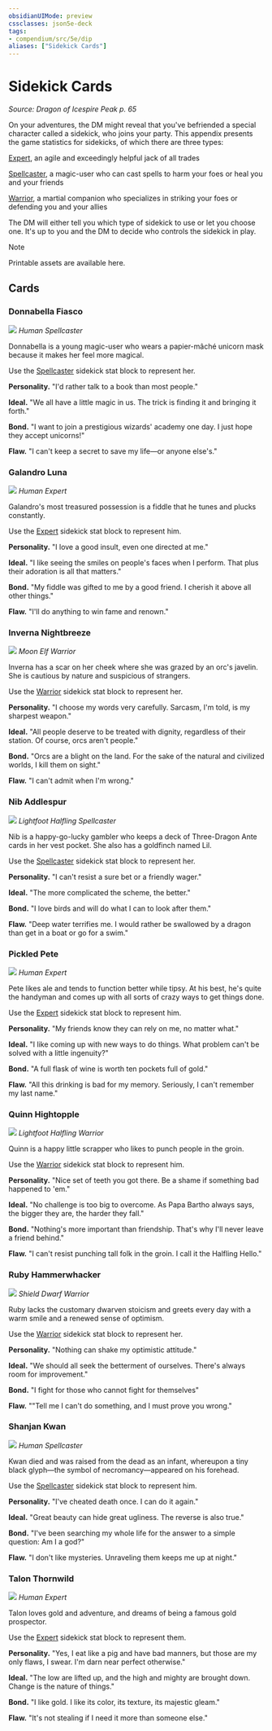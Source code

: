 ```yaml
---
obsidianUIMode: preview
cssclasses: json5e-deck
tags:
- compendium/src/5e/dip
aliases: ["Sidekick Cards"]
---
```

# Sidekick Cards
*Source: Dragon of Icespire Peak p. 65*  

On your adventures, the DM might reveal that you've befriended a special character called a sidekick, who joins your party. This appendix presents the game statistics for sidekicks, of which there are three types:

[Expert](2-Mechanics/CLI/bestiary/humanoid/expert-esk.md), an agile and exceedingly helpful jack of all trades

[Spellcaster](2-Mechanics/CLI/bestiary/humanoid/spellcaster-esk.md), a magic-user who can cast spells to harm your foes or heal you and your friends

[Warrior](2-Mechanics/CLI/bestiary/humanoid/warrior-esk.md), a martial companion who specializes in striking your foes or defending you and your allies

The DM will either tell you which type of sidekick to use or let you choose one. It's up to you and the DM to decide who controls the sidekick in play.

> [!note]
> Printable assets are available here.

## Cards

### Donnabella Fiasco
![](https://raw.githubusercontent.com/5etools-mirror-3/5etools-img/main/decks/DIP/Sidekicks/DonnabellaFiasco.webp#card)
*Human Spellcaster*

Donnabella is a young magic-user who wears a papier-mâché unicorn mask because it makes her feel more magical.

Use the [Spellcaster](2-Mechanics/CLI/bestiary/humanoid/spellcaster-esk.md) sidekick stat block to represent her.

**Personality.** "I'd rather talk to a book than most people."

**Ideal.** "We all have a little magic in us. The trick is finding it and bringing it forth."

**Bond.** "I want to join a prestigious wizards' academy one day. I just hope they accept unicorns!"

**Flaw.** "I can't keep a secret to save my life—or anyone else's."

### Galandro Luna
![](https://raw.githubusercontent.com/5etools-mirror-3/5etools-img/main/decks/DIP/Sidekicks/GalandroLuna.webp#card)
*Human Expert*

Galandro's most treasured possession is a fiddle that he tunes and plucks constantly.

Use the [Expert](2-Mechanics/CLI/bestiary/humanoid/expert-esk.md) sidekick stat block to represent him.

**Personality.** "I love a good insult, even one directed at me."

**Ideal.** "I like seeing the smiles on people's faces when I perform. That plus their adoration is all that matters."

**Bond.** "My fiddle was gifted to me by a good friend. I cherish it above all other things."

**Flaw.** "I'll do anything to win fame and renown."

### Inverna Nightbreeze
![](https://raw.githubusercontent.com/5etools-mirror-3/5etools-img/main/decks/DIP/Sidekicks/InvernaNightbreeze.webp#card)
*Moon Elf Warrior*

Inverna has a scar on her cheek where she was grazed by an orc's javelin. She is cautious by nature and suspicious of strangers.

Use the [Warrior](2-Mechanics/CLI/bestiary/humanoid/warrior-esk.md) sidekick stat block to represent her.

**Personality.** "I choose my words very carefully. Sarcasm, I'm told, is my sharpest weapon."

**Ideal.** "All people deserve to be treated with dignity, regardless of their station. Of course, orcs aren't people."

**Bond.** "Orcs are a blight on the land. For the sake of the natural and civilized worlds, I kill them on sight."

**Flaw.** "I can't admit when I'm wrong."

### Nib Addlespur
![](https://raw.githubusercontent.com/5etools-mirror-3/5etools-img/main/decks/DIP/Sidekicks/NibAddlespur.webp#card)
*Lightfoot Halfling Spellcaster*

Nib is a happy-go-lucky gambler who keeps a deck of Three-Dragon Ante cards in her vest pocket. She also has a goldfinch named Lil.

Use the [Spellcaster](2-Mechanics/CLI/bestiary/humanoid/spellcaster-esk.md) sidekick stat block to represent her.

**Personality.** "I can't resist a sure bet or a friendly wager."

**Ideal.** "The more complicated the scheme, the better."

**Bond.** "I love birds and will do what I can to look after them."

**Flaw.** "Deep water terrifies me. I would rather be swallowed by a dragon than get in a boat or go for a swim."

### Pickled Pete
![](https://raw.githubusercontent.com/5etools-mirror-3/5etools-img/main/decks/DIP/Sidekicks/PickledPete.webp#card)
*Human Expert*

Pete likes ale and tends to function better while tipsy. At his best, he's quite the handyman and comes up with all sorts of crazy ways to get things done.

Use the [Expert](2-Mechanics/CLI/bestiary/humanoid/expert-esk.md) sidekick stat block to represent him.

**Personality.** "My friends know they can rely on me, no matter what."

**Ideal.** "I like coming up with new ways to do things. What problem can't be solved with a little ingenuity?"

**Bond.** "A full flask of wine is worth ten pockets full of gold."

**Flaw.** "All this drinking is bad for my memory. Seriously, I can't remember my last name."

### Quinn Hightopple
![](https://raw.githubusercontent.com/5etools-mirror-3/5etools-img/main/decks/DIP/Sidekicks/QuinnHightopple.webp#card)
*Lightfoot Halfling Warrior*

Quinn is a happy little scrapper who likes to punch people in the groin.

Use the [Warrior](2-Mechanics/CLI/bestiary/humanoid/warrior-esk.md) sidekick stat block to represent him.

**Personality.** "Nice set of teeth you got there. Be a shame if something bad happened to 'em."

**Ideal.** "No challenge is too big to overcome. As Papa Bartho always says, the bigger they are, the harder they fall."

**Bond.** "Nothing's more important than friendship. That's why I'll never leave a friend behind."

**Flaw.** "I can't resist punching tall folk in the groin. I call it the Halfling Hello."

### Ruby Hammerwhacker
![](https://raw.githubusercontent.com/5etools-mirror-3/5etools-img/main/decks/DIP/Sidekicks/RubyHammerwhacker.webp#card)
*Shield Dwarf Warrior*

Ruby lacks the customary dwarven stoicism and greets every day with a warm smile and a renewed sense of optimism.

Use the [Warrior](2-Mechanics/CLI/bestiary/humanoid/warrior-esk.md) sidekick stat block to represent her.

**Personality.** "Nothing can shake my optimistic attitude."

**Ideal.** "We should all seek the betterment of ourselves. There's always room for improvement."

**Bond.** "I fight for those who cannot fight for themselves"

**Flaw.** ""Tell me I can't do something, and I must prove you wrong."

### Shanjan Kwan
![](https://raw.githubusercontent.com/5etools-mirror-3/5etools-img/main/decks/DIP/Sidekicks/ShanjanKwan.webp#card)
*Human Spellcaster*

Kwan died and was raised from the dead as an infant, whereupon a tiny black glyph—the symbol of necromancy—appeared on his forehead.

Use the [Spellcaster](2-Mechanics/CLI/bestiary/humanoid/spellcaster-esk.md) sidekick stat block to represent him.

**Personality.** "I've cheated death once. I can do it again."

**Ideal.** "Great beauty can hide great ugliness. The reverse is also true."

**Bond.** "I've been searching my whole life for the answer to a simple question: Am I a god?"

**Flaw.** "I don't like mysteries. Unraveling them keeps me up at night."

### Talon Thornwild
![](https://raw.githubusercontent.com/5etools-mirror-3/5etools-img/main/decks/DIP/Sidekicks/TalonThornwild.webp#card)
*Human Expert*

Talon loves gold and adventure, and dreams of being a famous gold prospector.

Use the [Expert](2-Mechanics/CLI/bestiary/humanoid/expert-esk.md) sidekick stat block to represent them.

**Personality.** "Yes, I eat like a pig and have bad manners, but those are my only flaws, I swear. I'm darn near perfect otherwise."

**Ideal.** "The low are lifted up, and the high and mighty are brought down. Change is the nature of things."

**Bond.** "I like gold. I like its color, its texture, its majestic gleam."

**Flaw.** "It's not stealing if I need it more than someone else."